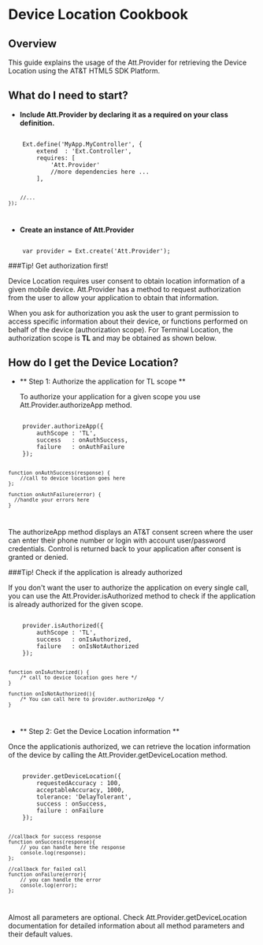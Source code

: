 Device Location Cookbook
===

Overview
---
This guide explains the usage of the Att.Provider for retrieving the Device Location using the AT&T HTML5 SDK Platform.

What do I need to start?
---

- **Include Att.Provider by declaring it as a required on your class definition.**  

<code>
	Ext.define('MyApp.MyController', {
		extend  : 'Ext.Controller',
		requires: [
			'Att.Provider'
			//more dependencies here ... 
		],

		//...
	});  
</code>

- **Create an instance of Att.Provider**

<code>
	var provider = Ext.create('Att.Provider');
</code>

###Tip! Get authorization first!

Device Location requires user consent to obtain location information of a given mobile device. Att.Provider has a method to request authorization from the user to allow your application to obtain that information.

When you ask for authorization you ask the user to grant permission to access specific information about their device, or functions performed on behalf of the device (authorization scope). For Terminal Location, the authorization scope is **TL** and may be obtained as shown below.


How do I get the Device Location?
---

- ** Step 1: Authorize the application for TL scope **  
	
	To authorize your application for a given scope you use Att.Provider.authorizeApp method.

<code>
	provider.authorizeApp({
		authScope : 'TL',
		success   : onAuthSuccess,
		failure   : onAuthFailure
	});

	function onAuthSuccess(response) {
		//call to device location goes here
	};

	function onAuthFailure(error) {
	  //handle your errors here
	}
</code>

The authorizeApp method displays an AT&T consent screen where the user can enter their phone number or login with account user/password credentials. Control is returned back to your application after consent is granted or denied.

###Tip! Check if the application is already authorized  

If you don't want the user to authorize the application on every single call, you can use the Att.Provider.isAuthorized method to check if the application is already authorized for the given scope.  

<code>
	provider.isAuthorized({
		authScope : 'TL',
		success   : onIsAuthorized,
		failure   : onIsNotAuthorized
	});

	function onIsAuthorized() {
		/* call to device location goes here */
	} 

	function onIsNotAuthorized(){
		/* You can call here to provider.authorizeApp */
	} 
</code>

- ** Step 2: Get the Device Location information **

Once the applicationis authorized, we can retrieve the location information of the device by calling the Att.Provider.getDeviceLocation method. 

<code>
	provider.getDeviceLocation({
		requestedAccuracy : 100,
		acceptableAccuracy, 1000,
		tolerance: 'DelayTolerant',
		success : onSuccess,
		failure : onFailure
	});

	//callback for success response
	function onSuccess(response){
		// you can handle here the response
		console.log(response);
	};

	//callback for failed call
	function onFailure(error){
		// you can handle the error
	  	console.log(error);
	};

</code>  

Almost all parameters are optional. Check Att.Provider.getDeviceLocation documentation for detailed information about all method parameters and their default values.
